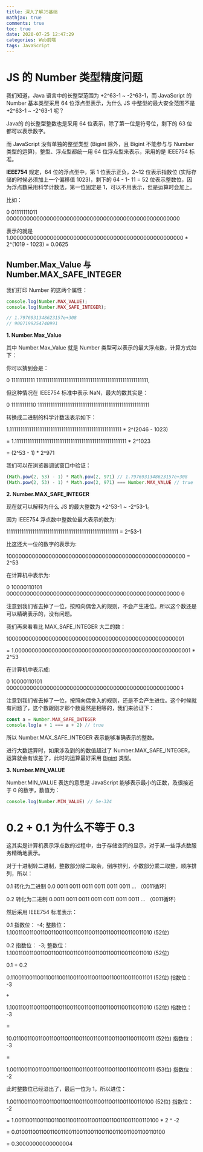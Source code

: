 ```yaml
---
title: 深入了解JS基础
mathjax: true
comments: true
toc: true
date: 2020-07-25 12:47:29
categories: Web前端
tags: JavaScript
---
```


# JS 的 Number 类型精度问题

我们知道，Java 语言中的长整型范围为 +2^63-1 ~ -2^63-1，而 JavaScript 的 Number 基本类型采用 64 位浮点型表示，为什么 JS 中整型的最大安全范围不是 +2^63-1 ~ -2^63-1 呢？

Java的 的长整型整数也是采用 64 位表示，除了第一位是符号位，剩下的 63 位都可以表示数字。

而 JavaScript 没有单独的整型类型 (Bigint 除外，且 Bigint 不能参与与 Number 类型的运算)，整型、浮点型都统一用 64 位浮点型来表示，采用的是 IEEE754 标准。

**IEEE754** 规定，64 位的浮点型中，第 1 位表示正负，2~12 位表示指数位 (实际存储的时候必须加上一个偏移值 1023)，剩下的 64 - 1- 11 = 52 位表示整数位，因为浮点数采用科学计数法，第一位固定是 1，可以不用表示，但是运算时会加上。

比如：

0 01111111011 0000000000000000000000000000000000000000000000000000

表示的就是 1.0000000000000000000000000000000000000000000000000000 * 2^(1019 - 1023) = 0.0625

## Number.Max_Value 与 Number.MAX_SAFE_INTEGER

我们打印 Number 的这两个属性：

```javascript
console.log(Number.MAX_VALUE);
console.log(Number.MAX_SAFE_INTEGER);

// 1.7976931348623157e+308
// 9007199254740991
```

**1. Number.Max_Value**

其中 Number.Max_Value 就是 Number 类型可以表示的最大浮点数，计算方式如下：

你可以猜到会是：

0 11111111111 1111111111111111111111111111111111111111111111111111,

但这种情况在 IEEE754 标准中表示 NaN，最大的数其实是：

0 11111111110 1111111111111111111111111111111111111111111111111111

转换成二进制的科学计数法表示如下：

1.1111111111111111111111111111111111111111111111111111 * 2^(2046 - 1023)

= 1.1111111111111111111111111111111111111111111111111111 * 2^1023

= (2^53 - 1) * 2^971

我们可以在浏览器调试窗口中验证：

```javascript
(Math.pow(2, 53) - 1) * Math.pow(2, 971) // 1.7976931348623157e+308
(Math.pow(2, 53) - 1) * Math.pow(2, 971) === Number.MAX_VALUE // true
```

**2. Number.MAX_SAFE_INTEGER**

现在就可以解释为什么 JS 的最大整数为 +2^53-1 ~ -2^53-1。

因为 IEEE754 浮点数中整数位最大表示的数为: 

1111111111111111111111111111111111111111111111111111 = 2^53-1

比这还大一位的数字的表示为:

100000000000000000000000000000000000000000000000000000 = 2^53

在计算机中表示为:

0 10000110101 0000000000000000000000000000000000000000000000000000 ~~0~~

注意到我们省去掉了一位，按照向偶舍入的规则，不会产生进位。所以这个数还是可以精确表示的，没有问题。

我们再来看看比 MAX_SAFE_INTEGER 大二的数：

100000000000000000000000000000000000000000000000000001

= 1.00000000000000000000000000000000000000000000000000001 * 2^53

在计算机中表示成:

0 10000110101 0000000000000000000000000000000000000000000000000000 ~~1~~

注意到我们省去掉了一位，按照向偶舍入的规则，还是不会产生进位。这个时候就有问题了，这个数跟刚才那个数竟然是相等的，我们来验证下：

```javascript
const a = Number.MAX_SAFE_INTEGER
console.log(a + 1 === a + 2) // true
```

所以 Number.MAX_SAFE_INTEGER 表示能够准确表示的整数。

进行大数运算时，如果涉及到的的数值超过了 Number.MAX_SAFE_INTEGER，运算就会有误差了，此时的运算最好采用 [Bigint](https://segmentfault.com/a/1190000019912017?utm_source=tag-newest) 类型。

**3. Number.MIN_VALUE**

Number.MIN_VALUE 表达的意思是 JavaScript 能够表示最小的正数，及很接近于 0 的数字，数值为：

```javascript
console.log(Number.MIN_VALUE) // 5e-324
```

# 0.2 + 0.1 为什么不等于 0.3

这其实是计算机表示浮点数的过程中，由于存储空间的显示，对于某一些浮点数服务精确地表示。

对于十进制转二进制，整数部分除二取余，倒序排列，小数部分乘二取整，顺序排列，所以：

0.1 转化为二进制
0.0 0011 0011 0011 0011 0011 0011 ... （0011循环）

0.2 转化为二进制
0.0011 0011 0011 0011 0011 0011 0011 ... （0011循环）

然后采用 IEEE754 标准表示：

0.1
指数位： -4;
整数位： 1.1001100110011001100110011001100110011001100110011010 (52位)

0.2
指数位： -3;
整数位： 1.1001100110011001100110011001100110011001100110011010 (52位)


0.1 + 0.2

0.1100110011001100110011001100110011001100110011001101 (52位)  指数位： -3

`+`

1.1001100110011001100110011001100110011001100110011010 (52位)  指数位： -3

=

10.0110011001100110011001100110011001100110011001100111 (52位)  指数位： -3

=

1.00110011001100110011001100110011001100110011001100111 (53位)  指数位： -2

此时整数位已经溢出了，最后一位为 1，所以进位：

1.0011001100110011001100110011001100110011001100110100 (52位)  指数位： -2

= 1.0011001100110011001100110011001100110011001100110100 * 2 ^ -2

= 0.010011001100110011001100110011001100110011001100110100

= 0.30000000000000004
